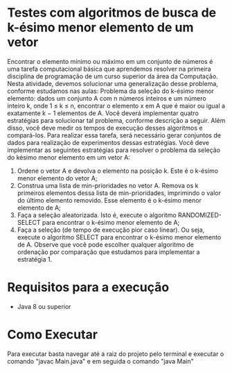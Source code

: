 # Testes com algoritmos de busca de k-ésimo menor elemento de um vetor

Encontrar o elemento mínimo ou máximo em um conjunto de números é uma tarefa computacional básica que aprendemos resolver na primeira disciplina de programação de um curso
superior da área da Computação. Nesta atividade, devemos solucionar uma generalização desse
problema, conforme estudamos nas aulas:
Problema da seleção do k-ésimo menor elemento: dados um conjunto A com n números inteiros e um número inteiro k, onde 1 ≤ k ≤ n, encontrar o elemento x em A
que é maior ou igual a exatamente k − 1 elementos de A.
Você deverá implementar quatro estratégias para solucionar tal problema, conforme descrição
a seguir. Além disso, você deve medir os tempos de execução desses algoritmos e compará-los.
Para realizar essa tarefa, será necessário gerar conjuntos de dados para realização de experimentos
dessas estratégias.
Você deve implementar as seguintes estratégias para resolver o problema da seleção do késimo menor elemento em um vetor A:
1. Ordene o vetor A e devolva o elemento na posição k. Este é o k-ésimo menor elemento do
vetor A;
2. Construa uma lista de min-prioridades no vetor A. Remova os k primeiros elementos dessa
lista de min-prioridades, imprimindo o valor do último elemento removido. Esse elemento
é o k-ésimo menor elemento de A;
3. Faça a seleção aleatorizada. Isto é, execute o algoritmo RANDOMIZED-SELECT para encontrar o k-ésimo menor elemento de A;
4. Faça a seleção (de tempo de execução pior caso linear). Ou seja, execute o algoritmo SELECT
para encontrar o k-ésimo menor elemento de A.
Observe que você pode escolher qualquer algoritmo de ordenação por comparação que estudamos para implementar a estratégia 1.

# Requisitos para a execução
- Java 8 ou superior
# Como Executar
Para executar basta navegar até a raiz do projeto pelo terminal e executar o comando "javac Main.java" e em seguida o comando "java Main"
